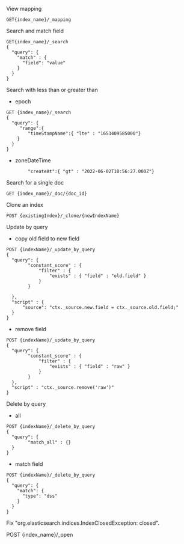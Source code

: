 View mapping
```
GET{index_name}/_mapping
```

Search and match field

```
GET{index_name}/_search
{
  "query": {
    "match" : {
      "field": "value"
    }
  }
}
```
Search with less than or greater than
- epoch
```
GET {index_name}/_search
{
  "query": {
     "range":{
        "timeStampName":{ "lte" : "1653409585000"}
    }
  }
}
```
- zoneDateTime
```
        "createAt":{ "gt" : "2022-06-02T10:56:27.000Z"}
```

Search for a single doc
```
GET {index_name}/_doc/{doc_id}
```

Clone an index
```
POST {existingIndex}/_clone/{newIndexName}
```

Update by query
- copy old field to new field
```
POST {indexName}/_update_by_query
{
  "query": {
        "constant_score" : {
            "filter" : {
                "exists" : { "field" : "old.field" }
            }
        }

  },
  "script" : {
      "source": "ctx._source.new.field = ctx._source.old.field;"
  }
}
```
- remove field
```
POST {indexName}/_update_by_query
{
  "query": {
        "constant_score" : {
            "filter" : {
                "exists" : { "field" : "raw" }
            }
        }
  },
  "script" : "ctx._source.remove('raw')"
}
```
Delete by query
- all
```
POST {indexName}/_delete_by_query
{
  "query": {     
        "match_all" : {}
  }
}

```
- match field
```
POST {indexName}/_delete_by_query
{
  "query": {     
    "match": {
      "type": "dss"
    }
  }
}
```

Fix "org.elasticsearch.indices.IndexClosedException: closed". 

POST {index_name}/_open

